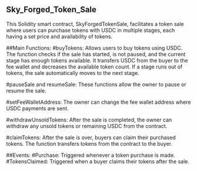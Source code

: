 ## Sky_Forged_Token_Sale
This Solidity smart contract, SkyForgedTokenSale, facilitates a token sale where users can purchase tokens with USDC in multiple stages, each having a set price and availability of tokens.

##Main Functions:
#buyTokens:
Allows users to buy tokens using USDC. The function checks if the sale has started, is not paused, and the current stage has enough tokens available.
It transfers USDC from the buyer to the fee wallet and decreases the available token count.
If a stage runs out of tokens, the sale automatically moves to the next stage.

#pauseSale and resumeSale:
These functions allow the owner to pause or resume the sale.

#setFeeWalletAddress:
The owner can change the fee wallet address where USDC payments are sent.

#withdrawUnsoldTokens:
After the sale is completed, the owner can withdraw any unsold tokens or remaining USDC from the contract.

#claimTokens:
After the sale is over, buyers can claim their purchased tokens. The function transfers tokens from the contract to the buyer.

##Events:
#Purchase: Triggered whenever a token purchase is made.
#TokensClaimed: Triggered when a buyer claims their tokens after the sale.
